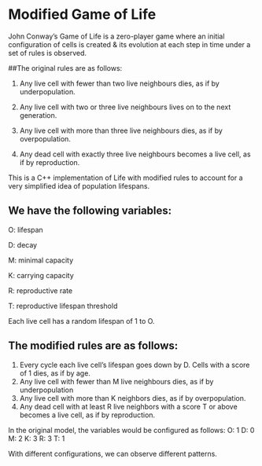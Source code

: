 # Modified Game of Life
John Conway’s Game of Life is a zero-player game where an initial configuration of cells is created & its evolution at each step in time under a set of rules is observed. 

##The original rules are as follows:

1. Any live cell with fewer than two live neighbours dies, as if by underpopulation.

2. Any live cell with two or three live neighbours lives on to the next generation.

3. Any live cell with more than three live neighbours dies, as if by overpopulation.

4. Any dead cell with exactly three live neighbours becomes a live cell, as if by reproduction.

This is a C++ implementation of Life with modified rules to account for a very simplified idea of population lifespans.

## We have the following variables: 

O: lifespan

D: decay

M: minimal capacity

K: carrying capacity

R: reproductive rate

T: reproductive lifespan threshold

Each live cell has a random lifespan of 1 to O. 

## The modified rules are as follows: 

1. Every cycle each live cell’s lifespan goes down by D. Cells with a score of 1 dies, as if by age.  
2. Any live cell with fewer than M live neighbours dies, as if by underpopulation
3. Any live cell with more than K neighbors dies, as if by overpopulation.
4. Any dead cell with at least R live neighbors with a score T or above becomes a live cell, as if by reproduction. 

In the original model, the variables would be configured as follows:
O: 1
D: 0
M: 2
K: 3
R: 3
T: 1

With different configurations, we can observe different patterns. 
